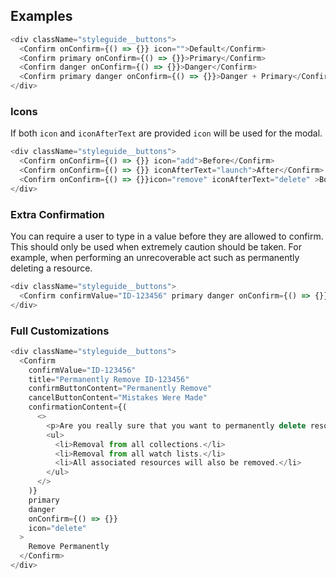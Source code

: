 ## Examples

```js
<div className="styleguide__buttons">
  <Confirm onConfirm={() => {}} icon="">Default</Confirm>
  <Confirm primary onConfirm={() => {}}>Primary</Confirm>
  <Confirm danger onConfirm={() => {}}>Danger</Confirm>
  <Confirm primary danger onConfirm={() => {}}>Danger + Primary</Confirm>
</div>
```

### Icons

If both `icon` and `iconAfterText` are provided `icon` will be used for the modal.

```js
<div className="styleguide__buttons">
  <Confirm onConfirm={() => {}} icon="add">Before</Confirm>
  <Confirm onConfirm={() => {}} iconAfterText="launch">After</Confirm>
  <Confirm onConfirm={() => {}}icon="remove" iconAfterText="delete" >Both</Confirm>
</div>
```

### Extra Confirmation

You can require a user to type in a value before they are allowed to confirm. This should only be used when extremely caution should be taken. For example, when performing an unrecoverable act such as permanently deleting a resource.

```js
<div className="styleguide__buttons">
  <Confirm confirmValue="ID-123456" primary danger onConfirm={() => {}} icon="delete" >Remove</Confirm>
</div>
```


### Full Customizations

```js
<div className="styleguide__buttons">
  <Confirm
    confirmValue="ID-123456"
    title="Permanently Remove ID-123456"
    confirmButtonContent="Permanently Remove"
    cancelButtonContent="Mistakes Were Made"
    confirmationContent={(
      <>
        <p>Are you really sure that you want to permanently delete resource ID-123456? Side effects include</p>
        <ul>
          <li>Removal from all collections.</li>
          <li>Removal from all watch lists.</li>
          <li>All associated resources will also be removed.</li>
        </ul>
      </>
    )}
    primary
    danger
    onConfirm={() => {}}
    icon="delete"
  >
    Remove Permanently
  </Confirm>
</div>
```
